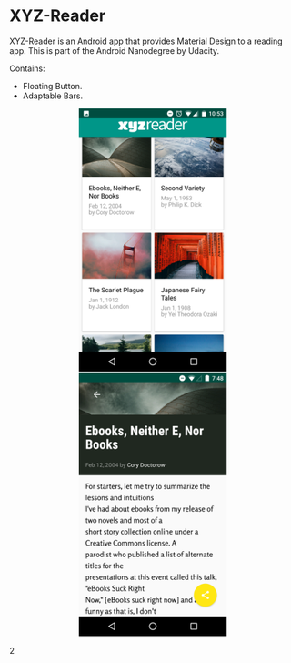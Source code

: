 # XYZ-Reader

XYZ-Reader is an Android app that provides Material Design to a reading app.
This is part of the Android Nanodegree by Udacity. 


Contains:
* Floating Button.
* Adaptable Bars.

<p align="center">
  <img src="./XYZReader_Img/XYZ_Img1.png" alt="Size Limit CLI" width="260">
  <img src="./XYZReader_Img/XYZ_Img2.png" alt="Size Limit CLI" width="260">
</p>
2
